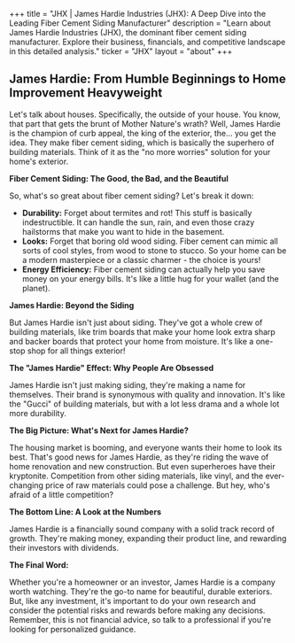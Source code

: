 +++
title = "JHX |  James Hardie Industries (JHX): A Deep Dive into the Leading Fiber Cement Siding Manufacturer"
description = "Learn about James Hardie Industries (JHX), the dominant fiber cement siding manufacturer. Explore their business, financials, and competitive landscape in this detailed analysis."
ticker = "JHX"
layout = "about"
+++

        


## James Hardie:  From Humble Beginnings to Home Improvement Heavyweight

Let's talk about houses.  Specifically, the outside of your house. You know, that part that gets the brunt of Mother Nature's wrath?  Well, James Hardie is the champion of curb appeal, the king of the exterior, the... you get the idea.  They make fiber cement siding, which is basically the superhero of building materials.  Think of it as the "no more worries" solution for your home's exterior. 

**Fiber Cement Siding: The Good, the Bad, and the Beautiful**

So, what's so great about fiber cement siding?  Let's break it down:

* **Durability:**  Forget about termites and rot! This stuff is basically indestructible. It can handle the sun, rain, and even those crazy hailstorms that make you want to hide in the basement.
* **Looks:** Forget that boring old wood siding. Fiber cement can mimic all sorts of cool styles, from wood to stone to stucco.  So your home can be a modern masterpiece or a classic charmer - the choice is yours!
* **Energy Efficiency:**  Fiber cement siding can actually help you save money on your energy bills.  It's like a little hug for your wallet (and the planet).

**James Hardie: Beyond the Siding**

But James Hardie isn't just about siding.  They've got a whole crew of building materials, like trim boards that make your home look extra sharp and backer boards that protect your home from moisture.  It's like a one-stop shop for all things exterior!

**The "James Hardie" Effect: Why People Are Obsessed**

James Hardie isn't just making siding, they're making a name for themselves.  Their brand is synonymous with quality and innovation.  It's like the "Gucci" of building materials, but with a lot less drama and a whole lot more durability.

**The Big Picture: What's Next for James Hardie?**

The housing market is booming, and everyone wants their home to look its best.  That's good news for James Hardie, as they're riding the wave of home renovation and new construction.  But even superheroes have their kryptonite.  Competition from other siding materials, like vinyl, and the ever-changing price of raw materials could pose a challenge.  But hey, who's afraid of a little competition?

**The Bottom Line: A Look at the Numbers**

James Hardie is a financially sound company with a solid track record of growth. They're making money, expanding their product line, and rewarding their investors with dividends.  

**The Final Word:**

Whether you're a homeowner or an investor, James Hardie is a company worth watching. They're the go-to name for beautiful, durable exteriors.  But, like any investment, it's important to do your own research and consider the potential risks and rewards before making any decisions.  Remember, this is not financial advice, so talk to a professional if you're looking for personalized guidance. 

        